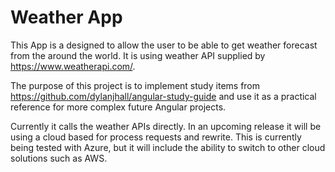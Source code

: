 # Weather App

This App is a designed to allow the user to be able to get weather forecast from the around the world. It is using weather API supplied by https://www.weatherapi.com/.

The purpose of this project is to implement study items from https://github.com/dylanjhall/angular-study-guide and use it as a practical reference for more complex future Angular projects.

 Currently it calls the weather APIs directly. In an upcoming release it will be using a cloud based for process requests and rewrite. This is currently being tested with Azure, but it will include the ability to switch to other cloud solutions such as AWS.
